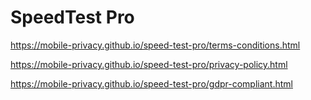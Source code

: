 # SpeedTest Pro

https://mobile-privacy.github.io/speed-test-pro/terms-conditions.html

https://mobile-privacy.github.io/speed-test-pro/privacy-policy.html

https://mobile-privacy.github.io/speed-test-pro/gdpr-compliant.html
